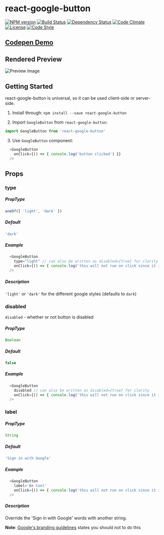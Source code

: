 # react-google-button

[![NPM version][npm-image]][npm-url]
[![Build Status][travis-image]][travis-url]
[![Dependency Status][daviddm-image]][daviddm-url]
[![Code Climate][climate-image]][climate-url]
[![License][license-image]][license-url]
[![Code Style][code-style-image]][code-style-url]

## [Codepen Demo](https://codepen.io/prescottprue/pen/NjmeKM)

## Rendered Preview

![Preview Image](https://storage.googleapis.com/pruvit-968.appspot.com/react-google-button/preview.png)

## Getting Started

react-google-button is universal, so it can be used client-side or server-side.

1. Install through: `npm install --save react-google-button`

2. Import `GoogleButton` from `react-google-button`:

  ```javascript
  import GoogleButton from 'react-google-button'
  ```

3. Use `GoogleButton` component:

  ```javascript
    <GoogleButton
      onClick={() => { console.log('button clicked') }}
    />
  ```

## Props

### type
##### PropType
```js
oneOf([ 'light', 'dark' ])
```

##### Default
```js
'dark'
```

##### Example

```js
  <GoogleButton
    type="light" // can also be written as disabled={true} for clarity
    onClick={() => { console.log('this will not run on click since it is disabled') }}
  />
```

##### Description
`'light'` or `'dark'` for the different google styles (defaults to `dark`)


### disabled
`disabled` - whether or not button is disabled

##### PropType
```js
Boolean
```

##### Default
```js
false
```

##### Example

```javascript
  <GoogleButton
    disabled // can also be written as disabled={true} for clarity
    onClick={() => { console.log('this will not run on click since it is disabled') }}
  />
```

### label
##### PropType
```js
String
```
##### Default
```js
'Sign in with Google'
```

##### Example

```javascript
  <GoogleButton
    label='Be Cool'
    onClick={() => { console.log('this will not run on click since it is disabled') }}
  />
```

##### Description
Override the 'Sign in with Google' words with another string.

**Note**: [Google's branding guidelines](https://developers.google.com/identity/branding-guidelines) states you should not to do this



[npm-image]: https://img.shields.io/npm/v/react-google-button.svg?style=flat-square
[npm-url]: https://npmjs.org/package/react-google-button
[travis-image]: https://img.shields.io/travis/prescottprue/react-google-button/master.svg?style=flat-square
[travis-url]: https://travis-ci.org/prescottprue/react-google-button
[daviddm-image]: https://img.shields.io/david/prescottprue/react-google-button.svg?style=flat-square
[daviddm-url]: https://david-dm.org/prescottprue/react-google-button
[climate-image]: https://img.shields.io/codeclimate/github/prescottprue/react-google-button.svg?style=flat-square
[climate-url]: https://codeclimate.com/github/prescottprue/react-google-button
[coverage-image]: https://img.shields.io/codeclimate/coverage/github/prescottprue/react-google-button.svg?style=flat-square
[coverage-url]: https://codeclimate.com/github/prescottprue/react-google-button
[license-image]: https://img.shields.io/npm/l/react-google-button.svg?style=flat-square
[license-url]: https://github.com/prescottprue/react-google-button/blob/master/LICENSE
[code-style-image]: https://img.shields.io/badge/code%20style-standard-brightgreen.svg?style=flat-square
[code-style-url]: http://standardjs.com/
